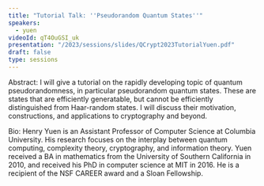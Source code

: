 ```yaml
---
title: "Tutorial Talk: ''Pseudorandom Quantum States''"
speakers:
  - yuen
videoId: qT4OuGSI_uk
presentation: "/2023/sessions/slides/QCrypt2023TutorialYuen.pdf"
draft: false
type: sessions
---
```

Abstract: I will give a tutorial on the rapidly developing topic of quantum pseudorandomness, in particular pseudorandom quantum states. These are states that are efficiently generatable, but cannot be efficiently distinguished from Haar-random states. I will discuss their motivation, constructions, and applications to cryptography and beyond.

Bio: Henry Yuen is an Assistant Professor of Computer Science at Columbia University. His research focuses on the interplay between quantum computing, complexity theory, cryptography, and information theory. Yuen received a BA in mathematics from the University of Southern California in 2010, and received his PhD in computer science at MIT in 2016. He is a recipient of the NSF CAREER award and a Sloan Fellowship.

<!-- fields to use above: -->
<!-- videoId: "Vfl9pPh6ipI" -->
<!-- presentation: "/slides/invited-MargaridaPereira.pdf" -->
